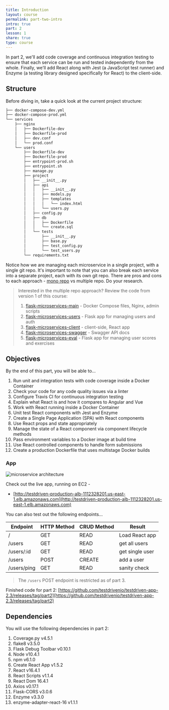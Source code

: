 ```yaml
---
title: Introduction
layout: course
permalink: part-two-intro
intro: true
part: 2
lesson: 1
share: true
type: course
---
```


In part 2, we'll add code coverage and continuous integration testing to ensure that each service can be run and tested independently from the whole. Finally, we'll add React along with Jest (a JavaScript test runner) and Enzyme (a testing library designed specifically for React) to the client-side.

## Structure

Before diving in, take a quick look at the current project structure:

```sh
├── docker-compose-dev.yml
├── docker-compose-prod.yml
└── services
    ├── nginx
    │   ├── Dockerfile-dev
    │   ├── Dockerfile-prod
    │   ├── dev.conf
    │   └── prod.conf
    └── users
        ├── Dockerfile-dev
        ├── Dockerfile-prod
        ├── entrypoint-prod.sh
        ├── entrypoint.sh
        ├── manage.py
        ├── project
        │   ├── __init__.py
        │   ├── api
        │   │   ├── __init__.py
        │   │   ├── models.py
        │   │   ├── templates
        │   │   │   └── index.html
        │   │   └── users.py
        │   ├── config.py
        │   ├── db
        │   │   ├── Dockerfile
        │   │   └── create.sql
        │   └── tests
        │       ├── __init__.py
        │       ├── base.py
        │       ├── test_config.py
        │       └── test_users.py
        └── requirements.txt
```

Notice how we are managing each microservice in a single project, with a single git repo. It's important to note that you can also break each service into a separate project, each with its own git repo. There are pros and cons to each approach - [mono repo](https://danluu.com/monorepo/) vs multiple repo. Do your research.

> Interested in the multiple repo approach? Review the code from version 1 of this course:
> 1. [flask-microservices-main](https://github.com/testdrivenio/flask-microservices-main) - Docker Compose files, Nginx, admin scripts
> 1. [flask-microservices-users](https://github.com/testdrivenio/flask-microservices-users) - Flask app for managing users and auth
> 1. [flask-microservices-client](https://github.com/testdrivenio/flask-microservices-client) - client-side, React app
> 1. [flask-microservices-swagger](https://github.com/testdrivenio/flask-microservices-swagger) - Swagger API docs
> 1. [flask-microservices-eval](https://github.com/testdrivenio/flask-microservices-eval) - Flask app for managing user scores and exercises

## Objectives

By the end of this part, you will be able to...

1. Run unit and integration tests with code coverage inside a Docker Container
1. Check your code for any code quality issues via a linter
1. Configure Travis CI for continuous integration testing
1. Explain what React is and how it compares to Angular and Vue
1. Work with React running inside a Docker Container
1. Unit test React components with Jest and Enzyme
1. Create a Single Page Application (SPA) with React components
1. Use React props and state appropriately
1. Manage the state of a React component via component lifecycle methods
1. Pass environment variables to a Docker image at build time
1. Use React controlled components to handle form submissions
1. Create a production Dockerfile that uses multistage Docker builds

### App

![microservice architecture](/assets/img/course/02_testdriven-architecture.png)

Check out the live app, running on EC2 -

- [http://testdriven-production-alb-1112328201.us-east-1.elb.amazonaws.com](http://testdriven-production-alb-1112328201.us-east-1.elb.amazonaws.com)

You can also test out the following endpoints...

| Endpoint    | HTTP Method | CRUD Method | Result          |
|-------------|-------------|-------------|-----------------|
| /           | GET         | READ        | Load React app  |
| /users      | GET         | READ        | get all users   |
| /users/:id  | GET         | READ        | get single user |
| /users      | POST        | CREATE      | add a user      |
| /users/ping | GET         | READ        | sanity check    |

> The `/users` POST endpoint is restricted as of part 3.

Finished code for part 2: [https://github.com/testdrivenio/testdriven-app-2.3/releases/tag/part2](https://github.com/testdrivenio/testdriven-app-2.3/releases/tag/part2)

## Dependencies

You will use the following dependencies in part 2:

1. Coverage.py v4.5.1
1. flake8 v3.5.0
1. Flask Debug Toolbar v0.10.1
1. Node v10.4.1
1. npm v6.1.0
1. Create React App v1.5.2
1. React v16.4.1
1. React Scripts v1.1.4
1. React Dom 16.4.1
1. Axios v0.17.1
1. Flask-CORS v3.0.6
1. Enzyme v3.3.0
1. enzyme-adapter-react-16 v1.1.1

